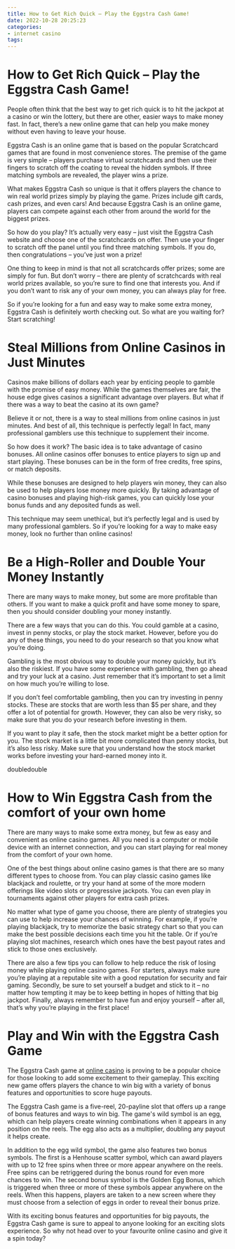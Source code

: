 ```yaml
---
title: How to Get Rich Quick – Play the Eggstra Cash Game!
date: 2022-10-28 20:25:23
categories:
- internet casino
tags:
---
```



#  How to Get Rich Quick – Play the Eggstra Cash Game!

People often think that the best way to get rich quick is to hit the jackpot at a casino or win the lottery, but there are other, easier ways to make money fast. In fact, there’s a new online game that can help you make money without even having to leave your house.

Eggstra Cash is an online game that is based on the popular Scratchcard games that are found in most convenience stores. The premise of the game is very simple – players purchase virtual scratchcards and then use their fingers to scratch off the coating to reveal the hidden symbols. If three matching symbols are revealed, the player wins a prize.

What makes Eggstra Cash so unique is that it offers players the chance to win real world prizes simply by playing the game. Prizes include gift cards, cash prizes, and even cars! And because Eggstra Cash is an online game, players can compete against each other from around the world for the biggest prizes.

So how do you play? It’s actually very easy – just visit the Eggstra Cash website and choose one of the scratchcards on offer. Then use your finger to scratch off the panel until you find three matching symbols. If you do, then congratulations – you’ve just won a prize!

One thing to keep in mind is that not all scratchcards offer prizes; some are simply for fun. But don’t worry – there are plenty of scratchcards with real world prizes available, so you’re sure to find one that interests you. And if you don’t want to risk any of your own money, you can always play for free.

So if you’re looking for a fun and easy way to make some extra money, Eggstra Cash is definitely worth checking out. So what are you waiting for? Start scratching!

#  Steal Millions from Online Casinos in Just Minutes

Casinos make billions of dollars each year by enticing people to gamble with the promise of easy money. While the games themselves are fair, the house edge gives casinos a significant advantage over players. But what if there was a way to beat the casino at its own game?

Believe it or not, there is a way to steal millions from online casinos in just minutes. And best of all, this technique is perfectly legal! In fact, many professional gamblers use this technique to supplement their income.

So how does it work? The basic idea is to take advantage of casino bonuses. All online casinos offer bonuses to entice players to sign up and start playing. These bonuses can be in the form of free credits, free spins, or match deposits.

While these bonuses are designed to help players win money, they can also be used to help players lose money more quickly. By taking advantage of casino bonuses and playing high-risk games, you can quickly lose your bonus funds and any deposited funds as well.

This technique may seem unethical, but it’s perfectly legal and is used by many professional gamblers. So if you’re looking for a way to make easy money, look no further than online casinos!

#  Be a High-Roller and Double Your Money Instantly

There are many ways to make money, but some are more profitable than others. If you want to make a quick profit and have some money to spare, then you should consider doubling your money instantly.

There are a few ways that you can do this. You could gamble at a casino, invest in penny stocks, or play the stock market. However, before you do any of these things, you need to do your research so that you know what you’re doing.

Gambling is the most obvious way to double your money quickly, but it’s also the riskiest. If you have some experience with gambling, then go ahead and try your luck at a casino. Just remember that it’s important to set a limit on how much you’re willing to lose.

If you don’t feel comfortable gambling, then you can try investing in penny stocks. These are stocks that are worth less than $5 per share, and they offer a lot of potential for growth. However, they can also be very risky, so make sure that you do your research before investing in them.

If you want to play it safe, then the stock market might be a better option for you. The stock market is a little bit more complicated than penny stocks, but it’s also less risky. Make sure that you understand how the stock market works before investing your hard-earned money into it.


 doubledouble

#  How to Win Eggstra Cash from the comfort of your own home

There are many ways to make some extra money, but few as easy and convenient as online casino games. All you need is a computer or mobile device with an internet connection, and you can start playing for real money from the comfort of your own home.

One of the best things about online casino games is that there are so many different types to choose from. You can play classic casino games like blackjack and roulette, or try your hand at some of the more modern offerings like video slots or progressive jackpots. You can even play in tournaments against other players for extra cash prizes.

No matter what type of game you choose, there are plenty of strategies you can use to help increase your chances of winning. For example, if you’re playing blackjack, try to memorize the basic strategy chart so that you can make the best possible decisions each time you hit the table. Or if you’re playing slot machines, research which ones have the best payout rates and stick to those ones exclusively.

There are also a few tips you can follow to help reduce the risk of losing money while playing online casino games. For starters, always make sure you’re playing at a reputable site with a good reputation for security and fair gaming. Secondly, be sure to set yourself a budget and stick to it – no matter how tempting it may be to keep betting in hopes of hitting that big jackpot. Finally, always remember to have fun and enjoy yourself – after all, that’s why you’re playing in the first place!

#  Play and Win with the Eggstra Cash Game

The Eggstra Cash game at [online casino](https://www.nodepositbonuscodes.net/casinos/) is proving to be a popular choice for those looking to add some excitement to their gameplay. This exciting new game offers players the chance to win big with a variety of bonus features and opportunities to score huge payouts.

The Eggstra Cash game is a five-reel, 20-payline slot that offers up a range of bonus features and ways to win big. The game's wild symbol is an egg, which can help players create winning combinations when it appears in any position on the reels. The egg also acts as a multiplier, doubling any payout it helps create.

In addition to the egg wild symbol, the game also features two bonus symbols. The first is a Henhouse scatter symbol, which can award players with up to 12 free spins when three or more appear anywhere on the reels. Free spins can be retriggered during the bonus round for even more chances to win. The second bonus symbol is the Golden Egg Bonus, which is triggered when three or more of these symbols appear anywhere on the reels. When this happens, players are taken to a new screen where they must choose from a selection of eggs in order to reveal their bonus prize.

With its exciting bonus features and opportunities for big payouts, the Eggstra Cash game is sure to appeal to anyone looking for an exciting slots experience. So why not head over to your favourite online casino and give it a spin today?